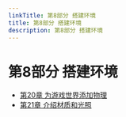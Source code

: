 ```yaml
---
linkTitle: 第8部分 搭建环境
title: 第8部分 搭建环境
description: 第8部分 搭建环境
---
```

# 第8部分 搭建环境

* [第20章 为游戏世界添加物理](./ch_20.md)
* [第21章 介绍材质和光照](./ch_21.md)
